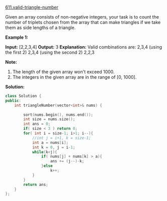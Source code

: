 [611.valid-triangle-number](https://leetcode.com/problems/valid-triangle-number/)  

Given an array consists of non-negative integers, your task is to count the number of triplets chosen from the array that can make triangles if we take them as side lengths of a triangle.

**Example 1:**  

**Input:** \[2,2,3,4\]
**Output:** 3
**Explanation:**
Valid combinations are: 
2,3,4 (using the first 2)
2,3,4 (using the second 2)
2,2,3

**Note:**  

1.  The length of the given array won't exceed 1000.
2.  The integers in the given array are in the range of \[0, 1000\].  



**Solution:**  

```cpp
class Solution {
public:
    int triangleNumber(vector<int>& nums) {
        
        sort(nums.begin(), nums.end());
        int size = nums.size();
        int ans = 0;
        if( size < 3 ) return 0;
        for( int i = size-1; i>1; i--){
            //int j = i+1, k = size-1;
            int a = nums[i];
            int k = 0, j = i-1;
            while(k<j){
                if( nums[j] + nums[k] > a){
                    ans += (j--)-k;
                }else
                    k++;
            }
        }
        return ans;
    }
};
```
      